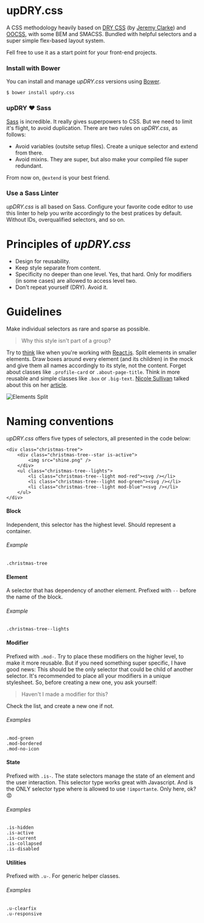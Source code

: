 upDRY.css
=========

A CSS methodology heavily based on [DRY CSS](http://www.slideshare.net/jeremyclarke/dry-css-a-dontrepeatyourself-methodology-for-creating-efficient-unified-and-scalable-stylesheets) (by [Jeremy Clarke](http://simianuprising.com/)) and [OOCSS](http://www.slideshare.net/stubbornella/object-oriented-css), with some BEM and SMACSS. Bundled with helpful selectors and a super simple flex-based layout system.

Fell free to use it as a start point for your front-end projects.

### Install with Bower

You can install and manage *upDRY.css* versions using [Bower](http://bower.io).

```
$ bower install updry.css
```

### upDRY :heart: Sass

[Sass](http://sass-lang.com/) is incredible. It really gives superpowers to CSS. But we need to limit it's flight, to avoid duplication. There are two rules on *upDRY.css*, as follows:

- Avoid variables (outsite setup files). Create a unique selector and extend from there.
- Avoid mixins. They are super, but also make your compiled file super redundant.

From now on, `@extend` is your best friend.

### Use a Sass Linter

*upDRY.css* is all based on Sass. Configure your favorite code editor to use this linter to help you write accordingly to the best pratices by default. Without IDs, overqualified selectors, and so on.

# Principles of *upDRY.css*

- Design for reusability.
- Keep style separate from content.
- Specificity no deeper than one level. Yes, that hard. Only for modifiers (in some cases) are allowed to access level two.
- Don't repeat yourself (DRY). Avoid it.

# Guidelines

Make individual selectors as rare and sparse as possible.

> Why this style isn't part of a group?

Try to [think](https://facebook.github.io/react/docs/thinking-in-react.html) like when you're working with [React.js](https://facebook.github.io/react). Split elements in smaller elements. Draw boxes around every element (and its children) in the mock and give them all names accordingly to its style, not the content. Forget about classes like `.profile-card` or `.about-page-title`. Think in more reusable and simple classes like `.box` or `.big-text`. [Nicole Sullivan](http://www.stubbornella.org/content/author/nicole/) talked about this on her [article](http://www.stubbornella.org/content/2010/06/25/the-media-object-saves-hundreds-of-lines-of-code/).

![Elements Split](http://s16.postimg.org/pksoh3yjp/dryish_elements_split.png)

# Naming conventions

*upDRY.css* offers five types of selectors, all presented in the code below:

```
<div class="christmas-tree">
    <div class="christmas-tree--star is-active">
        <img src="shine.png" />
    </div>
    <ul class="christmas-tree--lights">
        <li class="christmas-tree--light mod-red"><svg /></li>
        <li class="christmas-tree--light mod-green"><svg /></li>
        <li class="christmas-tree--light mod-blue"><svg /></li>
    </ul>
</div>
```

#### Block
Independent, this selector has the highest level. Should represent a container.

###### Example
`.christmas-tree`

#### Element
A selector that has dependency of another element. Prefixed with `--` before the name of the block.

###### Example
`.christmas-tree--lights`

#### Modifier
Prefixed with `.mod-`. Try to place these modifiers on the higher level, to make it more reusable. But if you need something super specific, I have good news: This should be the only selector that could be child of another selector. It's recommended to place all your modifiers in a unique stylesheet. So, before creating a new one, you ask yourself:

> Haven't I made a modifier for this?

Check the list, and create a new one if not.

###### Examples
```
.mod-green
.mod-bordered
.mod-no-icon
```

#### State
Prefixed with `.is-`. The state selectors manage the state of an element and the user interaction. This selector type works great with Javascript. And is the ONLY selector type where is allowed to use `!importante`. Only here, ok? :rage:

###### Examples
```
.is-hidden
.is-active
.is-current
.is-collapsed
.is-disabled
```

#### Utilities
Prefixed with `.u-`. For generic helper classes.

###### Examples
```
.u-clearfix
.u-responsive
```
